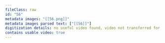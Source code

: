 ```yaml
---
fileClass: raw
id: "56"
metadata images: "[[56.png]]"
metadata images parsed text: ["[[56]]"]
digitization details: no useful video found, video not transferred for parsing
contains usable video: true
---
```

